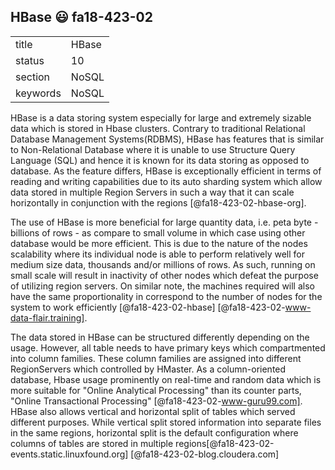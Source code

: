 ## HBase :smiley: fa18-423-02

|          |           |
| -------- | --------- |
| title    | HBase     | 
| status   | 10        |
| section  | NoSQL     |
| keywords | NoSQL     |

HBase is a data storing system especially for large and extremely sizable data which is stored in Hbase clusters. Contrary to traditional Relational Database Management Systems(RDBMS), HBase has features that is similar to Non-Relational Database where it is unable to use Structure Query Language (SQL) and hence it is known for its data storing as opposed to database. As the feature differs, HBase is exceptionally efficient in terms of reading and writing capabilities due to its auto sharding system which allow data stored in multiple Region Servers in such a way that it can scale horizontally in conjunction with the regions [@fa18-423-02-hbase-org].

The use of HBase is more beneficial for large quantity data, i.e. peta byte - billions of rows - as compare to small volume in which case using other database would be more efficient. This is due to the nature of the nodes scalability where its individual node is able to perform relatively well for medium size data, thousands and/or millions of rows. As such, running on small scale will result in inactivity of other nodes which defeat the purpose of utilizing region servers. On similar note, the machines required will also have the same proportionality in correspond to the number of nodes for the system to work efficiently  [@fa18-423-02-hbase] [@fa18-423-02-www-data-flair.training]. 

The data stored in HBase can be structured differently depending on the usage. However, all table needs to have primary keys which compartmented into column families. These column families are assigned into different RegionServers which controlled by HMaster. As a column-oriented database, Hbase usage prominently on real-time and random data which is more suitable for "Online Analytical Processing" than its counter parts, "Online Transactional Processing" [@fa18-423-02-www-guru99.com]. HBase also allows vertical and horizontal split of tables which served different purposes. While vertical split stored information into separate files in the same regions, horizontal split is the default configuration where columns of tables are stored in multiple regions[@fa18-423-02-events.static.linuxfound.org] [@fa18-423-02-blog.cloudera.com]
